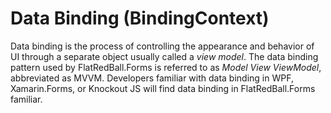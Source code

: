 # Data Binding (BindingContext)

Data binding is the process of controlling the appearance and behavior of UI through a separate object usually called a _view model_. The data binding pattern used by FlatRedBall.Forms is referred to as _Model View ViewModel_, abbreviated as MVVM. Developers familiar with data binding in WPF, Xamarin.Forms, or Knockout JS will find data binding in FlatRedBall.Forms familiar.
